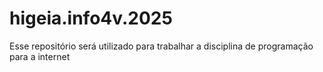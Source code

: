 # higeia.info4v.2025
Esse repositório será utilizado para trabalhar a disciplina de programação para a internet 
